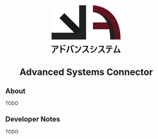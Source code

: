 <p align="center">
  <a title="Project Logo">
    <img height="150" style="margin-top:15px" src="https://raw.githubusercontent.com/Advanced-Systems/assets/master/logos/svg/min/adv-logo.svg">
  </a>
</p>

<h1 align="center">Advanced Systems Connector</h1>

## About

TODO

## Developer Notes

TODO
